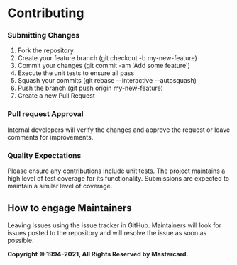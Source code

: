 # Contributing

### Submitting Changes

1. Fork the repository
2. Create your feature branch (git checkout -b my-new-feature)
3. Commit your changes (git commit -am 'Add some feature')
4. Execute the unit tests to ensure all pass
5. Squash your commits (git rebase --interactive --autosquash)
6. Push the branch (git push origin my-new-feature)
7. Create a new Pull Request

### Pull request Approval

Internal developers will verify the changes and approve the request or leave comments for improvements.

### Quality Expectations
Please ensure any contributions include unit tests. The project maintains a high level of test coverage for its functionality.
Submissions are expected to maintain a similar level of coverage.

## How to engage Maintainers
Leaving Issues using the issue tracker in GitHub.
Maintainers will look for issues posted to the repository and will resolve the issue as soon as possible.
  
**Copyright © 1994-2021, All Rights Reserved by Mastercard.**